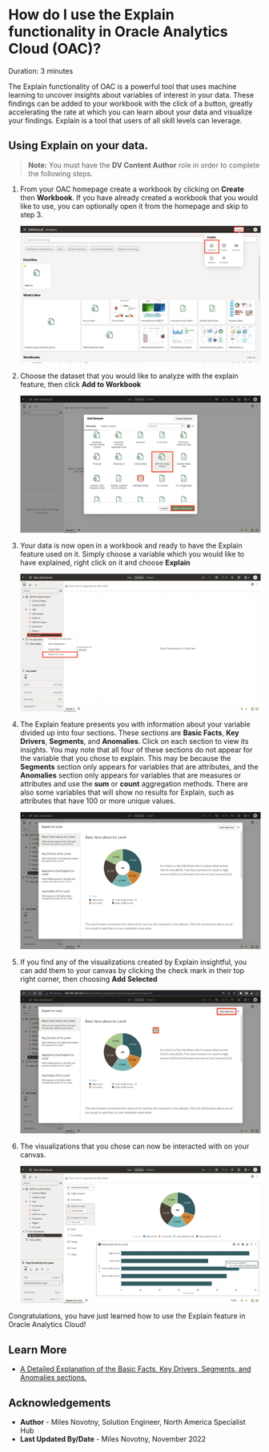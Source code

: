 # How do I use the Explain functionality in Oracle Analytics Cloud (OAC)?
Duration: 3 minutes

The Explain functionality of OAC is a powerful tool that uses machine learning
to uncover insights about variables of interest in your data. These findings can be added to
your workbook with the click of a button, greatly accelerating the rate at which you can
learn about your data and visualize your findings. Explain is a tool that users
of all skill levels can leverage.

## Using Explain on your data.
>**Note:** You must have the **DV Content Author** role in order to complete the following steps.


1. From your OAC homepage create a workbook by clicking on **Create** then **Workbook**. If
you have already created a workbook that you would like to use, you can optionally open it
from the homepage and skip to step 3.

    ![OAC Homepage](images/1-OAC-homepage.png)

2. Choose the dataset that you would like to analyze with the explain feature, then click **Add to Workbook**

    ![OAC choose dataset](images/2-choose-dataset.png)

3. Your data is now open in a workbook and ready to have the Explain feature used on it. Simply choose a variable which
you would like to have explained, right click on it and choose **Explain**

    ![OAC workbook choose variable](images/3-select-variable.png)

4. The Explain feature presents you with information about your variable divided up into four sections.
These sections are **Basic Facts**, **Key Drivers**, **Segments**, and **Anomalies**. Click on each section to view its insights. You may note that all four of these sections do not appear for the variable that you chose to explain. This may be because the **Segments** section only appears for variables that are attributes, and the **Anomalies** section only appears for  variables that are measures or attributes and use the **sum** or **count** aggregation methods. There are also some variables that will show no results for Explain, such as attributes that have 100 or more unique values.

    ![OAC explain](images/4-explain-variable.png)

5. If you find any of the visualizations created by Explain insightful, you can add them to your canvas by clicking the
check mark in their top right corner, then choosing **Add Selected**

    ![OAC explain choose visuals](images/5-add-explain-visuals.png)

6. The visualizations that you chose can now be interacted with on your canvas.

    ![OAC explain visuals](images/6-view-explain-visuals.png)

Congratulations, you have just learned how to use the Explain feature in Oracle Analytics Cloud!


## Learn More

* [A Detailed Explanation of the Basic Facts, Key Drivers, Segments, and Anomalies sections.](https://docs.oracle.com/en/middleware/bi/analytics-desktop/bidvd/analyze-data-explain.html#GUID-1AE7FFB7-9DA5-40EF-A30A-5DC9DEED3D2D)

## Acknowledgements
* **Author** - Miles Novotny, Solution Engineer, North America Specialist Hub
* **Last Updated By/Date** - Miles Novotny, November 2022
